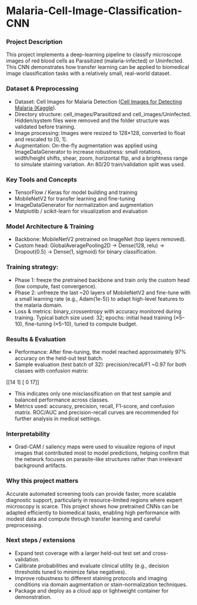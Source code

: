 # Malaria-Cell-Image-Classification-CNN

### Project Description
This project implements a deep-learning pipeline to classify microscope images of red blood cells as Parasitized (malaria-infected) or Uninfected. This CNN demonstrates how transfer learning can be applied to biomedical image classification tasks with a relatively small, real-world dataset.

### Dataset & Preprocessing
- Dataset: Cell Images for Malaria Detection ([Cell Images for Detecting Malaria (Kaggle](https://www.kaggle.com/datasets/iarunava/cell-images-for-detecting-malaria/data)).
- Directory structure: cell_images/Parasitized and cell_images/Uninfected. Hidden/system files were removed and the folder structure was validated before training.
- Image processing: Images were resized to 128×128, converted to float and rescaled to [0, 1].
- Augmentation: On-the-fly augmentation was applied using ImageDataGenerator to increase robustness: small rotations, width/height shifts, shear, zoom, horizontal flip, and a brightness range to simulate staining variation. An 80/20 train/validation split was used.

### Key Tools and Concepts
- TensorFlow / Keras for model building and training
- MobileNetV2 for transfer learning and fine-tuning
- ImageDataGenerator for normalization and augmentation
- Matplotlib / scikit-learn for visualization and evaluation
  
### Model Architecture & Training
- Backbone: MobileNetV2 pretrained on ImageNet (top layers removed).
- Custom head: GlobalAveragePooling2D → Dense(128, relu) → Dropout(0.5) → Dense(1, sigmoid) for binary classification.

### Training strategy:
- Phase 1: freeze the pretrained backbone and train only the custom head (low compute, fast convergence).
- Phase 2: unfreeze the last ~20 layers of MobileNetV2 and fine-tune with a small learning rate (e.g., Adam(1e-5)) to adapt high-level features to the malaria domain.
- Loss & metrics: binary_crossentropy with accuracy monitored during training. Typical batch size used: 32; epochs: initial head training (≈5–10), fine-tuning (≈5–10), tuned to compute budget.

### Results & Evaluation
- Performance: After fine-tuning, the model reached approximately 97% accuracy on the held-out test batch.
- Sample evaluation (test batch of 32): precision/recall/F1 ~0.97 for both classes with confusion matrix:

[[14  1]
 [ 0 17]]
- This indicates only one misclassification on that test sample and balanced performance across classes.
- Metrics used: accuracy, precision, recall, F1-score, and confusion matrix. ROC/AUC and precision-recall curves are recommended for further analysis in medical settings.

### Interpretability
- Grad-CAM / saliency maps were used to visualize regions of input images that contributed most to model predictions, helping confirm that the network focuses on parasite-like structures rather than irrelevant background artifacts.

### Why this project matters
Accurate automated screening tools can provide faster, more scalable diagnostic support, particularly in resource-limited regions where expert microscopy is scarce. This project shows how pretrained CNNs can be adapted efficiently to biomedical tasks, enabling high performance with modest data and compute through transfer learning and careful preprocessing.

### Next steps / extensions
- Expand test coverage with a larger held-out test set and cross-validation.
- Calibrate probabilities and evaluate clinical utility (e.g., decision thresholds tuned to minimize false negatives).
- Improve robustness to different staining protocols and imaging conditions via domain augmentation or stain-normalization techniques.
- Package and deploy as a cloud app or lightweight container for demonstration.
